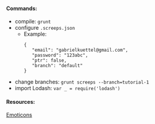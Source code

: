 #### Commands:

-  compile: `grunt`
-  configure `.screeps.json`
   -  Example:
      ```
      {
         "email": "gabrielkuettel@gmail.com",
         "password": "123abc",
         "ptr": false,
         "branch": "default"
      }
      ```
-  change branches: `grunt screeps --branch=tutorial-1`
-  import Lodash: `var _ = require('lodash')`

#### Resources:

[Emoticons](https://emojipedia.org)

